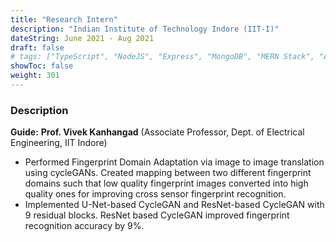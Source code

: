 ```yaml
---
title: "Research Intern"
description: "Indian Institute of Technology Indore (IIT-I)"
dateString: June 2021 - Aug 2021
draft: false
# tags: ["TypeScript", "NodeJS", "Express", "MongoDB", "MERN Stack", "AWS"]
showToc: false
weight: 301
--- 
```


### Description
**Guide:** **Prof. Vivek Kanhangad** (Associate Professor, Dept. of Electrical Engineering, IIT Indore)

- Performed Fingerprint Domain Adaptation via image to image translation using cycleGANs. Created
mapping between two different fingerprint domains such that low quality fingerprint images converted
into high quality ones for improving cross sensor fingerprint recognition.
- Implemented U-Net-based CycleGAN and ResNet-based CycleGAN with 9 residual blocks. ResNet based
CycleGAN improved fingerprint recognition accuracy by 9%. 
<!-- - Developed a **Salesforce app** using SFDX to provide clients with a customized experience within their Salesforce dashboard.
- Developed a **Slack bot** to send interactive daily notifications to customers, and to allow them to take actions directly from Slack. This eliminated the operational resistance and **increased the adoption of our product by over 50%**.
- Implemented authorization for Slack integration with BuyerAssist using **React** and **OAuth 2.0**
- Mentored a new recruit for a period of 1 month -->

<!-- ![](/experience/buyerassist/img1.jpeg#center) -->